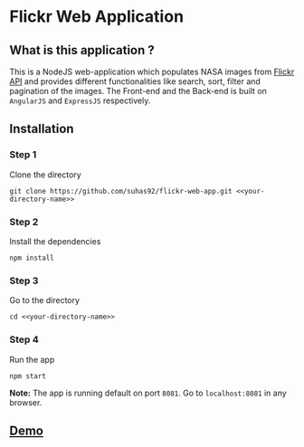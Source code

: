 # Flickr Web Application

## What is this application ?
This is a NodeJS web-application which populates NASA images from [Flickr API](https://www.flickr.com/services/api/) and provides different functionalities like search, sort, filter and pagination of the images.
The Front-end and the Back-end is built on `AngularJS` and `ExpressJS` respectively.

## Installation

### Step 1
Clone the directory
```
git clone https://github.com/suhas92/flickr-web-app.git <<your-directory-name>>
```
### Step 2
Install the dependencies
```
npm install
```
### Step 3
Go to the directory
```
cd <<your-directory-name>>
```
### Step 4
Run the app
```
npm start
```
**Note:** The app is running default on port `8081`.
Go to `localhost:8081` in any browser.
## [Demo](https://flickr-web-app.herokuapp.com/)
